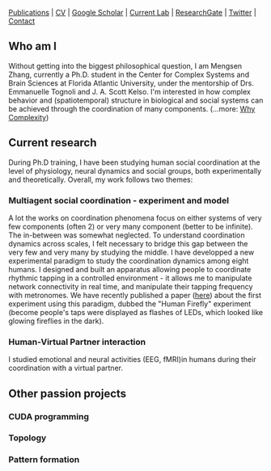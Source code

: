 [Publications](/pubs.md) | [CV](/docs/cv_Mengsen_20180414.pdf) | [Google Scholar](https://scholar.google.com/citations?user=YfVxfjMAAAAJ&hl=en) | [Current Lab](http://www.ccs.fau.edu/hbbl3/) | [ResearchGate](https://www.researchgate.net/profile/Mengsen_Zhang) | [Twitter](https://twitter.com/Mengsen) | [Contact](contact.md)

## Who am I
Without getting into the biggest philosophical question, I am Mengsen Zhang, currently a Ph.D. student in the Center for Complex Systems and Brain Sciences at Florida Atlantic University, under the mentorship of Drs. Emmanuelle Tognoli and J. A. Scott Kelso. I'm interested in how complex behavior and (spatiotemporal) structure in biological and social systems can be achieved through the coordination of many components. (...more: [Why Complexity](/complexity.md))

## Current research
During Ph.D training, I have been studying human social coordination at the level of physiology, neural dynamics and social groups, both experimentally and theoretically. Overall, my work follows two themes:
### Multiagent social coordination - experiment and model
A lot the works on coordination phenomena focus on either systems of very few components (often 2) or very many component (better to be infinite). The in-between was somewhat neglected. To understand coordination dynamics across scales, I felt necessary to bridge this gap between the very few and very many by studying the middle. I have developped a new experimental paradigm to study the coordination dynamics among eight humans. I designed and built an apparatus allowing people to coordinate rhythmic tapping in a controlled environment - it allows me to manipulate network connectivity in real time, and manipulate their tapping frequency with metronomes. We have recently published a paper ([here](https://doi.org/10.1371/journal.pone.0193843)) about the first experiment using this paradigm, dubbed the "Human Firefly" experiment (become people's taps were displayed as flashes of LEDs, which looked like glowing fireflies in the dark).
### Human-Virtual Partner interaction
I studied emotional and neural activities (EEG, fMRI)in humans during their coordination with a virtual partner. 

## Other passion projects
### CUDA programming
### Topology
### Pattern formation
